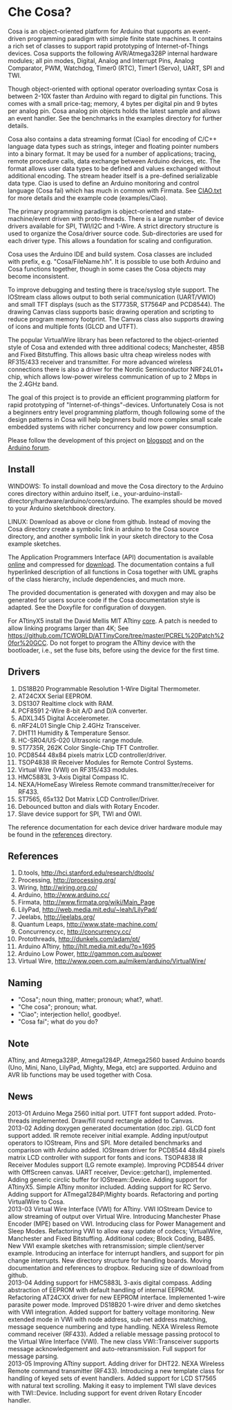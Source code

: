 Che Cosa?
=========

Cosa is an object-oriented platform for Arduino that supports an
event-driven programming paradigm with simple finite state
machines. It contains a rich set of classes to support rapid
prototyping of Internet-of-Things devices. Cosa supports the following
AVR/Atmega328P internal hardware modules; all pin modes, Digital,
Analog and Interrupt Pins, Analog Comparator, PWM, Watchdog, Timer0
(RTC), Timer1 (Servo), UART, SPI and TWI.  

Though object-oriented with optional operator overloading syntax
Cosa is between 2-10X faster than Arduino with regard to digital pin
functions. This comes with a small price-tag; memory, 4 bytes per
digital pin and 9 bytes per analog pin. Cosa analog pin objects
holds the latest sample and allows an event handler. See the
benchmarks in the examples directory for further details.

Cosa also contains a data streaming format (Ciao) for encoding of
C/C++ language data types such as strings, integer and floating
pointer numbers into a binary format. It may be used for a number of
applications; tracing, remote procedure calls, data exchange between
Arduino devices, etc. The format allows user data types to be defined
and values exchanged without additional encoding. The stream header
itself is a pre-defined serializable data type. Ciao is used to define
an Arduino monitoring and control language (Cosa fai) which has much
in common with Firmata. See
[CIAO.txt](https://github.com/mikaelpatel/Cosa/blob/master/CIAO.txt)
for more details and the example code (examples/Ciao). 

The primary programming paradigm is object-oriented and
state-machine/event driven with proto-threads. There is a large number
of device drivers available for SPI, TWI/I2C and 1-Wire. A strict
directory structure is used to organize the Cosa/driver source
code. Sub-directories are used for each driver type. This allows a
foundation for scaling and configuration.

Cosa uses the Arduino IDE and build system. Cosa classes are included
with prefix, e.g. "Cosa/FileName.hh". It is possible to use both
Arduino and Cosa functions together, though in some cases the Cosa
objects may become inconsistent. 

To improve debugging and testing there is trace/syslog style support. 
The IOStream class allows output to both serial communication
(UART/VWIO) and small TFT displays (such as the ST7735R, ST7564P and
PCD8544). The drawing Canvas class supports basic drawing operation
and scripting to reduce program memory footprint. The Canvas class
also supports drawing of icons and multiple fonts (GLCD and UTFT). 

The popular VirtualWire library has been refactored to the
object-oriented style of Cosa and extended with three additional
codecs; Manchester, 4B5B and Fixed Bitstuffing. This allows basic
ultra cheap wireless nodes with RF315/433 receiver and
transmitter. For more advanced wireless connections there is also a
driver for the Nordic Semiconductor NRF24L01+ chip, which allows
low-power wireless communication of up to 2 Mbps in the 2.4GHz band. 


The goal of this project is to provide an efficient programming
platform for rapid prototyping of "Internet-of-things"-devices. 
Unfortunately Cosa is not a beginners entry level programming
platform, though following some of the design patterns in Cosa will
help beginners build more complex small scale embedded systems with
richer concurrency and low power consumption.  

Please follow the development of this project on
[blogspot](http://cosa-arduino.blogspot.se/) and on the [Arduino
forum](http://arduino.cc/forum/index.php/topic,150299.0.html).  

Install
-------

WINDOWS: To install download and move the Cosa directory to the
Arduino cores directory within arduino itself, i.e.,
your-arduino-install-directory/hardware/arduino/cores/arduino. The
examples should be moved to your Arduino sketchbook directory. 

LINUX: Download as above or clone from github. Instead of moving the
Cosa directory create a symbolic link in arduino to the Cosa source
directory, and another symbolic link in your sketch directory to the
Cosa example sketches. 

The Application Programmers Interface (API) documentation is available 
[online](http://dl.dropbox.com/u/993383/Cosa/doc/html/index.html) and
compressed for
[download](http://dl.dropbox.com/u/993383/Cosa/doc.zip). The
documentation contains a full hyperlinked description of all functions
in Cosa together with UML graphs of the class hierarchy, include
dependencies, and much more. 

The provided documentation is generated with doxygen and may also be
generated for users source code if the Cosa documentation style is
adapted. See the Doxyfile for configuration of doxygen. 

For ATtinyX5 install the David Mellis MIT ATtiny
[core](http://hlt.media.mit.edu/?p=1695). A patch is needed to allow 
linking programs larger than 4K; See 
https://github.com/TCWORLD/ATTinyCore/tree/master/PCREL%20Patch%20for%20GCC. 
Do not forget to program the ATtiny device with the bootloader, i.e.,
set the fuse bits, before using the device for the first time.

Drivers
-------

1. DS18B20 Programmable Resolution 1-Wire Digital Thermometer.
2. AT24CXX Serial EEPROM.
3. DS1307 Realtime clock with RAM.
4. PCF8591 2-Wire 8-bit A/D and D/A converter.
5. ADXL345 Digital Accelerometer.
6. nRF24L01 Single Chip 2.4GHz Transceiver. 
7. DHT11 Humidity & Temperature Sensor.
8. HC-SR04/US-020 Ultrasonic range module.
9. ST7735R, 262K Color Single-Chip TFT Controller.
10. PCD8544 48x84 pixels matrix LCD controller/driver.
11. TSOP4838 IR Receiver Modules for Remote Control Systems.
12. Virtual Wire (VWI) on RF315/433 modules.
13. HMC5883L 3-Axis Digital Compass IC.
14. NEXA/HomeEasy Wireless Remote command transmitter/receiver for RF433.
15. ST7565, 65x132 Dot Matrix LCD Controller/Driver.
16. Debounced button and dials with Rotary Encoder.
17. Slave device support for SPI, TWI and OWI.

The reference documentation for each device driver hardware module may
be found in the [references](https://www.dropbox.com/sh/vehf8d7kaj68t37/oNxzC5Fwb-/Cosa/references) directory.  

References
----------

1. D.tools, http://hci.stanford.edu/research/dtools/
2. Processing, http://processing.org/
3. Wiring, http://wiring.org.co/
4. Arduino, http://www.arduino.cc/
5. Firmata, http://www.firmata.org/wiki/Main_Page
6. LilyPad, http://web.media.mit.edu/~leah/LilyPad/
7. Jeelabs, http://jeelabs.org/
8. Quantum Leaps, http://www.state-machine.com/
9. Concurrency.cc, http://concurrency.cc/
10. Protothreads, http://dunkels.com/adam/pt/
11. Arduino ATtiny, http://hlt.media.mit.edu/?p=1695
12. Arduino Low Power, http://gammon.com.au/power
13. Virtual Wire, http://www.open.com.au/mikem/arduino/VirtualWire/

Naming
------

* "Cosa"; noun thing, matter; pronoun; what?, what!. 
* "Che cosa"; pronoun; what. 
* "Ciao"; interjection hello!, goodbye!. 
* "Cosa fai"; what do you do?

Note
----

ATtiny, and Atmega328P, Atmega1284P, Atmega2560 based Arduino boards
(Uno, Mini, Nano, LilyPad, Mighty, Mega, etc) are supported. 
Arduino and AVR lib functions may be used together with Cosa. 

News
----

2013-01 Arduino Mega 2560 initial port. UTFT font support
added. Proto-threads implemented. Draw/fill round rectangle added to
Canvas.    
2013-02 Adding doxygen generated documentation (doc.zip). GLCD font
support added. IR remote receiver initial example. Adding input/output
operators to IOStream, Pins and SPI. More detailed benchmarks and
comparison with Arduino added. IOStream driver for PCD8544 48x84
pixels matrix LCD controller with support for fonts and icons.
TSOP4838 IR Receiver Modules support (LG remote example). Improving
PCD8544 driver with OffScreen canvas. UART receiver,
Device::getchar(), implemented. Adding generic circlic buffer for
IOStream::Device. Adding support for ATtinyX5. Simple ATtiny monitor
included. Adding support for RC Servo. Adding support for
ATmega1284P/Mighty boards. Refactoring and porting VirtualWire to
Cosa.    
2013-03 Virtual Wire Interface (VWI) for ATtiny. VWI IOStream Device
to allow streaming of output over Virtual Wire. Introducing Manchester
Phase Encoder (MPE) based on VWI. Introducing class for Power
Management and Sleep Modes. Refactoring VWI to allow easy update of
codecs; VirtualWire, Manchester and Fixed Bitstuffing. Additional
codex; Block Coding, B4B5. New VWI example sketches with
retransmission; simple client/server example. Introducing an interface
for interrupt handlers, and support for pin change interrupts. New
directory structure for handling boards. Moving documentation and
references to dropbox. Reducing size of download from github.   
2013-04 Adding support for HMC5883L 3-axis digital compass. Adding
abstraction of EEPROM with default handling of internal
EEPROM. Refactoring AT24CXX driver for new EEPROM
interface. Implemented 1-wire parasite power mode. Improved DS18B20
1-wire driver and demo sketches with VWI integration. Added support
for battery voltage monitoring. New extended mode in VWI with node
address, sub-net address matching, message sequence numbering and type
handling. NEXA Wireless Remote command receiver (RF433). Added a
reliable message passing protocol to the Virtual Wire Interface
(VWI). The new class VWI::Transceiver supports message acknowledgement
and auto-retransmission. Full support for message parsing.    
2013-05 Improving ATtiny support. Adding driver for DHT22. NEXA
Wireless Remote command transmitter (RF433). Introducing a new
template class for handling of keyed sets of event handlers. Added
support for LCD ST7565 with natural text scrolling. Making it easy to
implement TWI slave devices with TWI::Device. Including support for
event driven Rotary Encoder handler.     